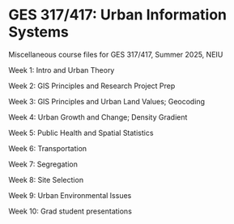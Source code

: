 # GES 317/417: Urban Information Systems
Miscellaneous course files for GES 317/417, Summer 2025, NEIU

Week 1: Intro and Urban Theory

Week 2: GIS Principles and Research Project Prep

Week 3: GIS Principles and Urban Land Values; Geocoding

Week 4: Urban Growth and Change; Density Gradient

Week 5: Public Health and Spatial Statistics 

Week 6: Transportation

Week 7: Segregation

Week 8: Site Selection

Week 9: Urban Environmental Issues

Week 10: Grad student presentations

